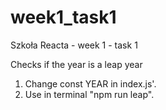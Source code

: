 # week1_task1
Szkoła Reacta - week 1 - task 1

Checks if the year is a leap year

1. Change const YEAR in index.js'.
2. Use in terminal "npm run leap".